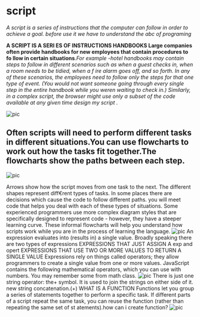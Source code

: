 # script
*A script is a series of instructions that the computer
can follow in order to achieve a goal.
before use it we have to understand the  abc of programing*

**A SCRIPT IS A SERI ES OF INSTRUCTIONS HANDBOOKS Large companies often provide handbooks for new employees that contain procedures to fo llow in certain situations**.*For example -hotel handbooks may contain steps to follow in different scenarios such as when a guest checks in, when a room needs to be tidied, when a f ire
alarm goes off, and so forth. In any of these scenarios, the employees need to follow only the steps for that one type of event. (You would not want someone going through every single step in the entire handbook while you weren waiting to check in.) Similarly,
in a complex script, the browser
might use only a subset of the
code available at any given time
design my script .*

![pic](https://cdn.rawgit.com/bubkoo/hexo-filter-flowchart/master/snapshot.svg)

## Often scripts will need to perform different tasks in different situations.You can use flowcharts to work out how the tasks fit together.The flowcharts show the paths between each step.
![pic](https://cdn.rawgit.com/bubkoo/hexo-filter-flowchart/master/snapshot.svg)

Arrows show how the script moves from one task
to the next. The different shapes represent diff€rent
types of tasks. In some places there are decisions
which cause the code to follow different paths. you
will meet code that helps you deal with each of these
types of situations.
Some experienced programmers use more complex
diagram styles that are specifically designed to
represent code - however, they have a steeper
learning curve. These informal flowcharts will help
you understand how scripts work while you are in
the process of learning the language.
![pic](https://cdn.rawgit.com/bubkoo/hexo-filter-flowchart/master/snapshot.svg)
An expression evaluates into (results in) a single value. Broadly speaking
there are two types of expressions
EXPRESSIONS THAT JUST ASSIGN A
exp and opert
EXPRESSIONS THAT USE TWO OR
MORE VALUES TO RETURN A
SINGLE VALUE
Expressions rely on things called operators; they allow programmers to
create a single value from one or more values.
JavaScript contains the following mathematical
operators, which you can use with numbers.
You may remember some from math class.
![pic]()
There is just one string operator: the+ symbol.
It is used to join the strings on either side of it.
new string concatenation.(+)
WHAT IS A FUNCTION
Functions let you group a series of statements together to perform a
specific task. If different parts of a script repeat the same task, you can
reuse the function (rather than repeating the same set of st atements).how can i create function?
![pic](https://www.code-morning.com/wp-content/uploads/2016/09/Function1-768x394.png)
